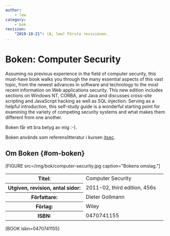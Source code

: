 ```yaml
---
author:
    - lew
category:
    - bok
revision:
    "2019-10-21": (A, lew) Första revisionen.
...
```

Boken: Computer Security
==================================

Assuming no previous experience in the field of computer security, this must-have book walks you through the many essential aspects of this vast topic, from the newest advances in software and technology to the most recent information on Web applications security. This new edition includes sections on Windows NT, CORBA, and Java and discusses cross-site scripting and JavaScript hacking as well as SQL injection. Serving as a helpful introduction, this self-study guide is a wonderful starting point for examining the variety of competing security systems and what makes them different from one another.


<!--more-->

Boken får ett bra betyg av mig :-).

Boken används som referenslitteratur i kursen [itsec](/itsec).



Om Boken {#om-boken}
--------------------

[FIGURE src=/img/bok/computer-security.jpg caption="Bokens omslag."]

<table>
<tr><th>Titel:</th><td>Computer Security<td></tr>
<tr><th>Utgiven, revision, antal sidor:</th><td>2011-02, third edition, 456s<td></tr>
<tr><th>Författare:</th><td>Dieter Gollmann<td></tr>
<tr><th>Förlag:</th><td>Wiley<td></tr>
<tr><th>ISBN:</th><td>0470741155<td></tr>
</table>

[BOOK isbn=0470741155]
